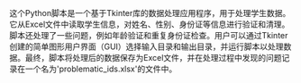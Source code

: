 这个Python脚本是一个基于Tkinter库的数据处理应用程序，用于处理学生数据。它从Excel文件中读取学生信息，对姓名、性别、身份证等信息进行验证和清理。脚本还处理了一些问题，例如年龄验证和重复身份证检查。用户可以通过Tkinter创建的简单图形用户界面（GUI）选择输入目录和输出目录，并运行脚本以处理数据。最终，脚本将处理后的数据保存为Excel文件，并在处理过程中发现的问题记录在一个名为'problematic_ids.xlsx'的文件中。
